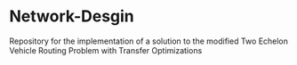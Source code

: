 # Network-Desgin
Repository for the implementation of a solution to the modified Two Echelon Vehicle Routing Problem with Transfer Optimizations
